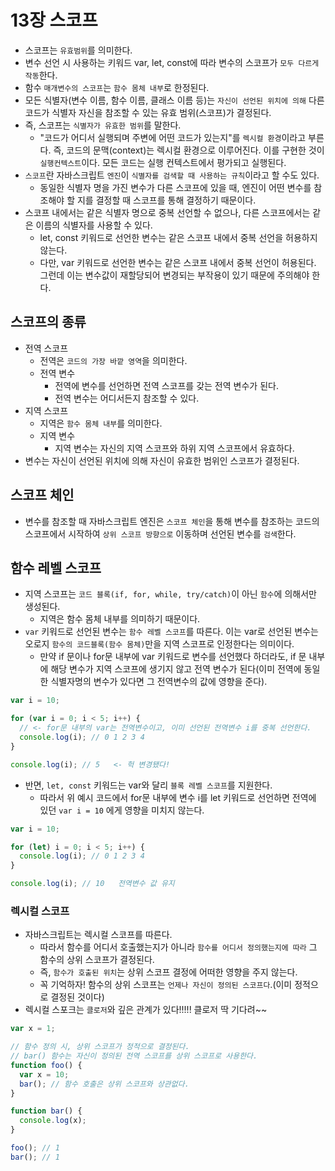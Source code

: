 # 13장 스코프

- 스코프는 `유효범위`를 의미한다.
- 변수 선언 시 사용하는 키워드 var, let, const에 따라 변수의 스코프가 `모두 다르게 작동`한다.
- 함수 `매개변수의 스코프`는 `함수 몸체 내부`로 한정된다.
- 모든 식별자(변수 이름, 함수 이름, 클래스 이름 등)는 `자신이 선언된 위치에 의해` 다른 코드가 식별자 자신을 참조할 수 있는 유효 범위(스코프)가 결정된다.
- 즉, 스코프는 `식별자가 유효한 범위`를 말한다.
  - "코드가 어디서 실행되며 주변에 어떤 코드가 있는지"를 `렉시컬 환경`이라고 부른다. 즉, 코드의 문맥(context)는 렉시컬 환경으로 이루어진다. 이를 구현한 것이 `실행컨텍스트`이다. 모든 코드는 실행 컨텍스트에서 평가되고 실행된다.
- `스코프`란 자바스크립트 `엔진`이 `식별자를 검색할 때 사용하는 규칙`이라고 할 수도 있다.
  - 동일한 식별자 명을 가진 변수가 다른 스코프에 있을 때, 엔진이 어떤 변수를 참조해야 할 지를 결정할 때 스코프를 통해 결정하기 때문이다.
- 스코프 내에서는 같은 식별자 명으로 중복 선언할 수 없으나, 다른 스코프에서는 같은 이름의 식별자를 사용할 수 있다.
  - let, const 키워드로 선언한 변수는 같은 스코프 내에서 중복 선언을 허용하지 않는다.
  - 다만, var 키워드로 선언한 변수는 같은 스코프 내에서 중복 선언이 허용된다. 그런데 이는 변수값이 재할당되어 변경되는 부작용이 있기 때문에 주의해야 한다.

## 스코프의 종류

- 전역 스코프
  - 전역은 `코드의 가장 바깥 영역`을 의미한다.
  - 전역 변수
    - 전역에 변수를 선언하면 전역 스코프를 갖는 전역 변수가 된다.
    - 전역 변수는 어디서든지 참조할 수 있다.
- 지역 스코프
  - 지역은 `함수 몸체 내부`를 의미한다.
  - 지역 변수
    - 지역 변수는 자신의 지역 스코프와 하위 지역 스코프에서 유효하다.
- 변수는 자신이 선언된 위치에 의해 자신이 유효한 범위인 스코프가 결정된다.

## 스코프 체인

- 변수를 참조할 때 자바스크립트 엔진은 `스코프 체인`을 통해 변수를 참조하는 코드의 스코프에서 시작하여 `상위 스코프 방향으로` 이동하며 선언된 변수를 `검색`한다.

## 함수 레벨 스코프

- 지역 스코프는 `코드 블록(if, for, while, try/catch)`이 아닌 `함수`에 의해서만 생성된다.
  - 지역은 함수 몸체 내부를 의미하기 때문이다.
- `var` 키워드로 선언된 변수는 `함수 레벨 스코프`를 따른다. 이는 var로 선언된 변수는 오로지 `함수의 코드블록(함수 몸체)`만을 지역 스코프로 인정한다는 의미이다.
  - 만약 if 문이나 for문 내부에 var 키워드로 변수를 선언했다 하더라도, if 문 내부에 해당 변수가 지역 스코프에 생기지 않고 전역 변수가 된다(이미 전역에 동일한 식별자명의 변수가 있다면 그 전역변수의 값에 영향을 준다).

```jsx
var i = 10;

for (var i = 0; i < 5; i++) {
  // <- for문 내부의 var는 전역변수이고, 이미 선언된 전역변수 i를 중복 선언한다.
  console.log(i); // 0 1 2 3 4
}

console.log(i); // 5   <- 헉 변경됐다!
```

- 반면, `let, const` 키워드는 var와 달리 `블록 레벨 스코프`를 지원한다.
  - 따라서 위 예시 코드에서 for문 내부에 변수 i를 let 키워드로 선언하면 전역에 있던 `var i = 10` 에게 영향을 미치지 않는다.

```jsx
var i = 10;

for (let) i = 0; i < 5; i++) {
  console.log(i); // 0 1 2 3 4
}

console.log(i); // 10   전역변수 값 유지
```

### 렉시컬 스코프

- 자바스크립트는 렉시컬 스코프를 따른다.
  - 따라서 함수를 어디서 호출했는지가 아니라 `함수를 어디서 정의했는지에 따라` 그 함수의 상위 스코프가 결정된다.
  - 즉, `함수가 호출된 위치`는 상위 스코프 결정에 어떠한 영향을 주지 않는다.
  - 꼭 기억하자! 함수의 상위 스코프는 `언제나 자신이 정의된 스코프다`.(이미 정적으로 결정된 것이다)
- 렉시컬 스포크는 `클로저`와 깊은 관계가 있다!!!!! 클로저 딱 기다려~~

```jsx
var x = 1;

// 함수 정의 시, 상위 스코프가 정적으로 결정된다.
// bar() 함수는 자신이 정의된 전역 스코프를 상위 스코프로 사용한다.
function foo() {
  var x = 10;
  bar(); // 함수 호출은 상위 스코프와 상관없다.
}

function bar() {
  console.log(x);
}

foo(); // 1
bar(); // 1
```
